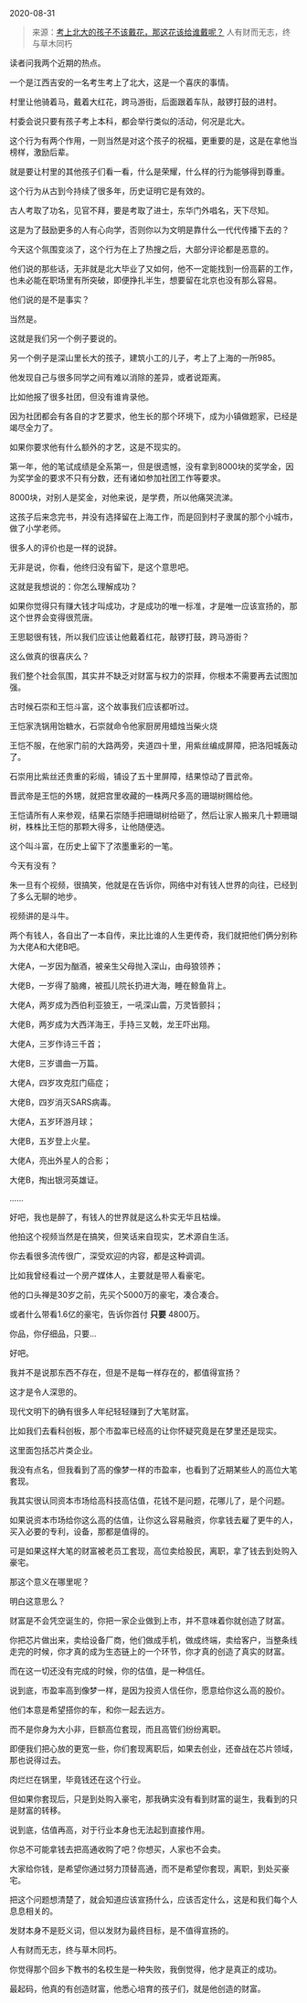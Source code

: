 2020-08-31

> 来源：[考上北大的孩子不该戴花，那这花该给谁戴呢？](http://mp.weixin.qq.com/s?__biz=MzU0MjYwNDU2Mw==&mid=2247491798&idx=2&sn=dafbfeb81643385c33eb23ab418a52e8&chksm=fb1a8caacc6d05bce7255a1aa439f0888d14360f41a1ae46cc75fe762b6ceea1f367d9517953&scene=27#wechat_redirect)
> 人有财而无志，终与草木同朽

读者问我两个近期的热点。

  

一个是江西吉安的一名考生考上了北大，这是一个喜庆的事情。

  

村里让他骑着马，戴着大红花，跨马游街，后面跟着车队，敲锣打鼓的进村。

  

村委会说只要有孩子考上本科，都会举行类似的活动，何况是北大。

  

这个行为有两个作用，一则当然是对这个孩子的祝福，更重要的是，这是在拿他当榜样，激励后辈。

  

就是要让村里的其他孩子们看一看，什么是荣耀，什么样的行为能够得到尊重。

  

这个行为从古到今持续了很多年，历史证明它是有效的。

  

古人考取了功名，见官不拜，要是考取了进士，东华门外唱名，天下尽知。

  

这是为了鼓励更多的人有心向学，否则你以为文明是靠什么一代代传播下去的？

  

今天这个氛围变淡了，这个行为在上了热搜之后，大部分评论都是恶意的。

  

他们说的那些话，无非就是北大毕业了又如何，他不一定能找到一份高薪的工作，也未必能在职场里有所突破，即便挣扎半生，想要留在北京也没有那么容易。

  

他们说的是不是事实？

  

当然是。

  

这就是我们另一个例子要说的。

  

另一个例子是深山里长大的孩子，建筑小工的儿子，考上了上海的一所985。

  

他发现自己与很多同学之间有难以消除的差异，或者说距离。

  

比如他报了很多社团，但没有谁肯录他。

  

因为社团都会有各自的才艺要求，他生长的那个环境下，成为小镇做题家，已经是竭尽全力了。

  

如果你要求他有什么额外的才艺，这是不现实的。

  

第一年，他的笔试成绩是全系第一，但是很遗憾，没有拿到8000块的奖学金，因为奖学金的要求不只有分数，还有诸如参加社团工作等要求。

  

8000块，对别人是奖金，对他来说，是学费，所以他痛哭流涕。

  

这孩子后来念完书，并没有选择留在上海工作，而是回到村子隶属的那个小城市，做了小学老师。

  

很多人的评价也是一样的说辞。

  

无非是说，你看，他终归没有留下，是这个意思吧。

  

这就是我想说的：你怎么理解成功？

  

如果你觉得只有赚大钱才叫成功，才是成功的唯一标准，才是唯一应该宣扬的，那这个世界会变得很荒唐。

  

王思聪很有钱，所以我们应该让他戴着红花，敲锣打鼓，跨马游街？

  

这么做真的很喜庆么？

  

我们整个社会氛围，其实并不缺乏对财富与权力的崇拜，你根本不需要再去试图加强。  

  

古时候石崇和王恺斗富，这个故事我们应该都听过。

  

王恺家洗锅用饴糖水，石崇就命令他家厨房用蜡烛当柴火烧

  

王恺不服，在他家门前的大路两旁，夹道四十里，用紫丝编成屏障，把洛阳城轰动了。

  

石崇用比紫丝还贵重的彩缎，铺设了五十里屏障，结果惊动了晋武帝。

  

晋武帝是王恺的外甥，就把宫里收藏的一株两尺多高的珊瑚树赐给他。

  

王恺请所有人来参观，结果石崇随手把珊瑚树给砸了，然后让家人搬来几十颗珊瑚树，株株比王恺的那颗大得多，让他随便选。

  

这个叫斗富，在历史上留下了浓墨重彩的一笔。

  

今天有没有？

  

朱一旦有个视频，很搞笑，他就是在告诉你，网络中对有钱人世界的向往，已经到了多么无聊的地步。

  

视频讲的是斗牛。

  

两个有钱人，各自出了一本自传，来比比谁的人生更传奇，我们就把他们俩分别称为大佬A和大佬B吧。

  

大佬A，一岁因为酗酒，被亲生父母抛入深山，由母狼领养；

大佬B，一岁得了脑瘫，被孤儿院长扔进大海，睡在鲸鱼背上。

  

大佬A，两岁成为西伯利亚狼王，一吼深山震，万灵皆颤抖；

大佬B，两岁成为大西洋海王，手持三叉戟，龙王吓出翔。

  

大佬A，三岁作诗三千首；

大佬B，三岁谱曲一万篇。

  

大佬A，四岁攻克肛门癌症；

大佬B，四岁消灭SARS病毒。

  

大佬A，五岁环游月球；

大佬B，五岁登上火星。

  

大佬A，亮出外星人的合影；

大佬B，掏出银河英雄证。

  

......

  

好吧，我也是醉了，有钱人的世界就是这么朴实无华且枯燥。

  

他拍这个视频当然是在搞笑，但笑话来自现实，艺术源自生活。

  

你去看很多流传很广，深受欢迎的内容，都是这种调调。

  

比如我曾经看过一个房产媒体人，主要就是带人看豪宅。

  

他的口头禅是30岁之前，先买个5000万的豪宅，凑合凑合。

  

或者什么带看1.6亿的豪宅，告诉你首付 **只要** 4800万。

  

你品，你仔细品，只要...

  

好吧。

  

我并不是说那东西不存在，但是不是每一样存在的，都值得宣扬？

  

这才是令人深思的。

  

现代文明下的确有很多人年纪轻轻赚到了大笔财富。

  

比如我们去看科创板，那个市盈率已经高的让你怀疑究竟是在梦里还是现实。

  

这里面包括芯片类企业。

  

我没有点名，但我看到了高的像梦一样的市盈率，也看到了近期某些人的高位大笔套现。

  

我其实很认同资本市场给高科技高估值，花钱不是问题，花哪儿了，是个问题。

  

如果说资本市场给你这么高的估值，让你这么容易融资，你拿钱去雇了更牛的人，买入必要的专利，设备，那都是值得的。

  

可是如果这样大笔的财富被老员工套现，高位卖给股民，离职，拿了钱去到处购入豪宅。

  

那这个意义在哪里呢？

  

明白这意思么？

  

财富是不会凭空诞生的，你把一家企业做到上市，并不意味着你就创造了财富。

  

你把芯片做出来，卖给设备厂商，他们做成手机，做成终端，卖给客户，当整条线走完的时候，你才真的成为生态链上的一个环节，你才真的创造了真实的财富。

  

而在这一切还没有完成的时候，你的估值，是一种信任。

  

说到底，市盈率高到像梦一样，是因为投资人信任你，愿意给你这么高的股价。

  

他们本意是希望搭你的车，和你一起去远方。

  

而不是你身为大小非，巨额高位套现，而且高管们纷纷离职。

  

即便我们把心放的更宽一些，你们套现离职后，如果去创业，还奋战在芯片领域，那也说得过去。

  

肉烂烂在锅里，毕竟钱还在这个行业。

  

但如果你套现后，只是到处购入豪宅，那我确实没有看到财富的诞生，我看到的只是财富的转移。

  

说到底，估值再高，对于行业本身也无法起到直接作用。

  

你总不可能拿钱去把高通收购了吧？你想买，人家也不会卖。

  

大家给你钱，是希望你通过努力顶替高通，而不是希望你套现，离职，到处买豪宅。

  

把这个问题想清楚了，就会知道应该宣扬什么，应该否定什么，这是和我们每个人息息相关的。

  

发财本身不是贬义词，但以发财为最终目标，是不值得宣扬的。

  

人有财而无志，终与草木同朽。

  

你觉得那个回乡下教书的名校生是一种失败，我倒觉得，他才是真正的成功。

  

最起码，他真的有创造财富，他悉心培育的孩子们，就是他创造的财富。

